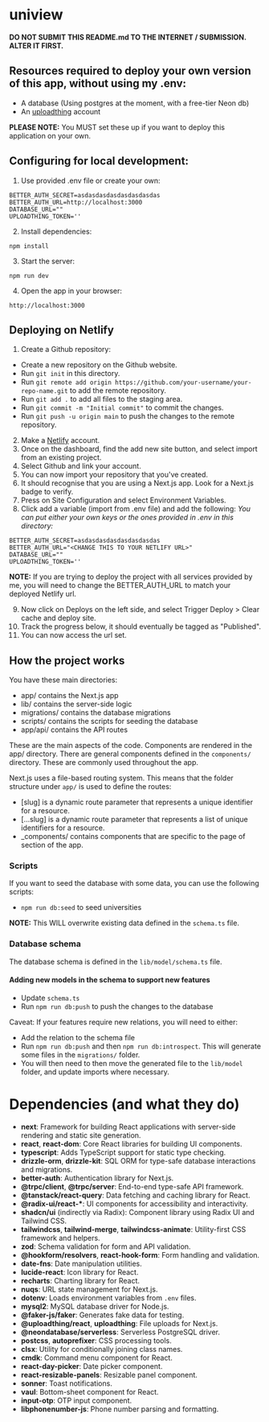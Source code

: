 # uniview

**DO NOT SUBMIT THIS README.md TO THE INTERNET / SUBMISSION. ALTER IT FIRST.**

## Resources required to deploy your own version of this app, without using my .env:

- A database (Using postgres at the moment, with a free-tier Neon db)
- An [uploadthing](https://uploadthing.com/) account

**PLEASE NOTE:** You MUST set these up if you want to deploy this application on your own.

## Configuring for local development:

1. Use provided .env file or create your own:

```
BETTER_AUTH_SECRET=asdasdasdasdasdasdasdas
BETTER_AUTH_URL=http://localhost:3000
DATABASE_URL=""
UPLOADTHING_TOKEN=''
```

2. Install dependencies:

```
npm install
```

3. Start the server:

```
npm run dev
```

4. Open the app in your browser:

```
http://localhost:3000
```

## Deploying on Netlify

1. Create a Github repository:

- Create a new repository on the Github website.
- Run `git init` in this directory.
- Run `git remote add origin https://github.com/your-username/your-repo-name.git` to add the remote repository.
- Run `git add .` to add all files to the staging area.
- Run `git commit -m "Initial commit"` to commit the changes.
- Run `git push -u origin main` to push the changes to the remote repository.

2. Make a [Netlify](https://netlify.com/) account.
3. Once on the dashboard, find the add new site button, and select import from an existing project.
4. Select Github and link your account.
5. You can now import your repository that you've created.
6. It should recognise that you are using a Next.js app. Look for a Next.js badge to verify.
7. Press on Site Configuration and select Environment Variables.
8. Click add a variable (import from .env file) and add the following:
   _You can put either your own keys or the ones provided in .env in this directory:_

```
BETTER_AUTH_SECRET=asdasdasdasdasdasdasdas
BETTER_AUTH_URL="<CHANGE THIS TO YOUR NETLIFY URL>"
DATABASE_URL=""
UPLOADTHING_TOKEN=''
```

**NOTE:** If you are trying to deploy the project with all services provided by me, you will need to change the BETTER_AUTH_URL to match your deployed Netlify url.

9. Now click on Deploys on the left side, and select Trigger Deploy > Clear cache and deploy site.
10. Track the progress below, it should eventually be tagged as "Published".
11. You can now access the url set.

## How the project works

You have these main directories:
- app/ contains the Next.js app
- lib/ contains the server-side logic
- migrations/ contains the database migrations
- scripts/ contains the scripts for seeding the database
- app/api/ contains the API routes

These are the main aspects of the code. Components are rendered in the app/ directory. There are general components defined in the `components/` directory. These are commonly used throughout the app.

Next.js uses a file-based routing system. This means that the folder structure under `app/` is used to define the routes:
- [slug] is a dynamic route parameter that represents a unique identifier for a resource.
- [...slug] is a dynamic route parameter that represents a list of unique identifiers for a resource.
- _components/ contains components that are specific to the page of section of the app.

### Scripts

If you want to seed the database with some data, you can use the following scripts:

- `npm run db:seed` to seed universities

**NOTE:** This WILL overwrite existing data defined in the `schema.ts` file.

### Database schema

The database schema is defined in the `lib/model/schema.ts` file.

#### Adding new models in the schema to support new features

- Update `schema.ts`
- Run `npm run db:push` to push the changes to the database

Caveat: If your features require new relations, you will need to either:

- Add the relation to the schema file
- Run `npm run db:push` and then `npm run db:introspect`. This will generate some files in the `migrations/` folder.
- You will then need to then move the generated file to the `lib/model` folder, and update imports where necessary.

# Dependencies (and what they do)

- **next**: Framework for building React applications with server-side rendering and static site generation.
- **react**, **react-dom**: Core React libraries for building UI components.
- **typescript**: Adds TypeScript support for static type checking.
- **drizzle-orm**, **drizzle-kit**: SQL ORM for type-safe database interactions and migrations.
- **better-auth**: Authentication library for Next.js.
- **@trpc/client**, **@trpc/server**: End-to-end type-safe API framework.
- **@tanstack/react-query**: Data fetching and caching library for React.
- **@radix-ui/react-\***: UI components for accessibility and interactivity.
- **shadcn/ui** (indirectly via Radix): Component library using Radix UI and Tailwind CSS.
- **tailwindcss**, **tailwind-merge**, **tailwindcss-animate**: Utility-first CSS framework and helpers.
- **zod**: Schema validation for form and API validation.
- **@hookform/resolvers**, **react-hook-form**: Form handling and validation.
- **date-fns**: Date manipulation utilities.
- **lucide-react**: Icon library for React.
- **recharts**: Charting library for React.
- **nuqs**: URL state management for Next.js.
- **dotenv**: Loads environment variables from `.env` files.
- **mysql2**: MySQL database driver for Node.js.
- **@faker-js/faker**: Generates fake data for testing.
- **@uploadthing/react**, **uploadthing**: File uploads for Next.js.
- **@neondatabase/serverless**: Serverless PostgreSQL driver.
- **postcss**, **autoprefixer**: CSS processing tools.
- **clsx**: Utility for conditionally joining class names.
- **cmdk**: Command menu component for React.
- **react-day-picker**: Date picker component.
- **react-resizable-panels**: Resizable panel component.
- **sonner**: Toast notifications.
- **vaul**: Bottom-sheet component for React.
- **input-otp**: OTP input component.
- **libphonenumber-js**: Phone number parsing and formatting.
